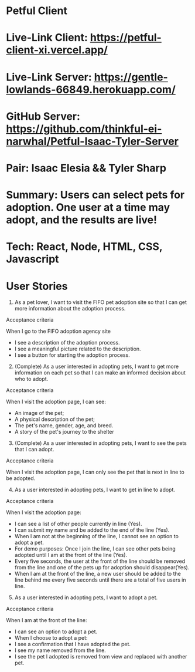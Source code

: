 # Petful Client

# Live-Link Client: https://petful-client-xi.vercel.app/
# Live-Link Server: https://gentle-lowlands-66849.herokuapp.com/
# GitHub Server: https://github.com/thinkful-ei-narwhal/Petful-Isaac-Tyler-Server
# Pair: Isaac Elesia && Tyler Sharp
# Summary: Users can select pets for adoption. One user at a time may adopt, and the results are live!
# Tech: React, Node, HTML, CSS, Javascript
# User Stories

1. As a pet lover, I want to visit the FIFO pet adoption site
   so that I can get more information about the adoption process.

Acceptance criteria

When I go to the FIFO adoption agency site

- I see a description of the adoption process.
- I see a meaningful picture related to the description.
- I see a button for starting the adoption process.

2. (Complete) As a user interested in adopting pets, I want to get more information
   on each pet so that I can make an informed decision about who to adopt.

Acceptance criteria

When I visit the adoption page, I can see:

- An image of the pet;
- A physical description of the pet;
- The pet's name, gender, age, and breed.
- A story of the pet's journey to the shelter

3. (Complete) As a user interested in adopting pets,
   I want to see the pets that I can adopt.

Acceptance criteria

When I visit the adoption page, I can only see the
pet that is next in line to be adopted.

4. As a user interested in adopting pets, I want to get in line to adopt.

Acceptance criteria

When I visit the adoption page:

- I can see a list of other people currently in line (Yes).
- I can submit my name and be added to the end of the line (Yes).
- When I am not at the beginning of the line, I cannot see an option to adopt a pet.
- For demo purposes: Once I join the line, I can see other pets being adopted until I am at the front of the line (Yes).
- Every five seconds, the user at the front of the line should be removed from the line and one of the pets up for adoption should disappear(Yes).
- When I am at the front of the line, a new user should be added to the line behind me every five seconds until there are a total of five users in line.

5. As a user interested in adopting pets, I want to adopt a pet.

Acceptance criteria

When I am at the front of the line:

- I can see an option to adopt a pet.
- When I choose to adopt a pet:
- I see a confirmation that I have adopted the pet.
- I see my name removed from the line.
- I see the pet I adopted is removed from view and replaced with another pet.

